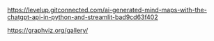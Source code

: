 https://levelup.gitconnected.com/ai-generated-mind-maps-with-the-chatgpt-api-in-python-and-streamlit-bad9cd63f402

https://graphviz.org/gallery/